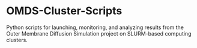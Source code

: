 # OMDS-Cluster-Scripts
Python scripts for launching, monitoring, and analyzing results from the Outer Membrane Diffusion Simulation project on SLURM-based computing clusters.
